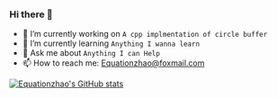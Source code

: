 ### Hi there 👋

- 🔭 I’m currently working on `A cpp implmentation of circle buffer`
- 🌱 I’m currently learning `Anything I wanna learn`
- 💬 Ask me about `Anything I can Help`
- 📫 How to reach me: Equationzhao@foxmail.com

[![Equationzhao's GitHub stats](https://github-readme-stats.vercel.app/api?username=Equationzhao)](https://github.com/anuraghazra/github-readme-stats)
